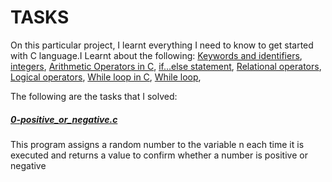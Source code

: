 # TASKS


On this particular project, I learnt everything I need to know to get started with C language.I Learnt about the following:
[Keywords and identifiers](https://intranet.alxswe.com/rltoken/58ThnAAxwJv5s_ceKMMPhw),
[integers](https://intranet.alxswe.com/rltoken/2sXkmDiD7BF7pNIOxMQWFA),
[Arithmetic Operators in C](https://intranet.alxswe.com/rltoken/S-b9MN2iELhSEwCI093Vzw),
[if...else statement](https://intranet.alxswe.com/rltoken/CU6mSX1qdZKOhDEgmToUGA),
[Relational operators](https://intranet.alxswe.com/rltoken/O1N-qacaTC-BHXm3Dp3eUA),
[Logical operators](https://intranet.alxswe.com/rltoken/TaX_y6ll4cRfxCrxG8ZuNQ),
[While loop in C](https://intranet.alxswe.com/rltoken/mwx2_bj3gIFEgCqdwdTp4w),
[While loop](https://intranet.alxswe.com/rltoken/MW4Ob-6JLWt7Zn6vZ0EsBw),

The following are the tasks that I solved:
##### [0-positive_or_negative.c](https://github.com/Dalvin984/alx-low_level_programming/blob/master/0x01-variables_if_else_while/0-positive_or_negative.c)
This program assigns a random number to the variable n each time it is executed and returns a value to confirm whether a number is positive or negative
